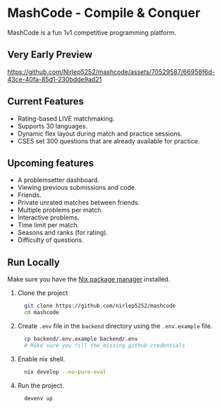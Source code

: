 # MashCode - Compile & Conquer

MashCode is a fun 1v1 competitive programming platform.

## Very Early Preview

<https://github.com/Nirlep5252/mashcode/assets/70529587/66958f6d-43ce-40fa-85d1-230bdde9ad21>

## Current Features

- Rating-based LIVE matchmaking.
- Supports 30 languages.
- Dynamic flex layout during match and practice sessions.
- CSES set 300 questions that are already available for practice.

## Upcoming features

<!-- - A public profile page. -->

- A problemsetter dashboard.
- Viewing previous submissions and code.
- Friends.
- Private unrated matches between friends.
- Multiple problems per match.
- Interactive problems.
- Time limit per match.
- Seasons and ranks (for rating).
- Difficulty of questions.

## Run Locally

Make sure you have the [Nix package manager](https://nixos.org/download.html) installed.

1. Clone the project

   ```bash
     git clone https://github.com/nirlep5252/mashcode
     cd mashcode
   ```

2. Create `.env` file in the `backend` directory using the `.env.example` file.

   ```bash
     cp backend/.env.example backend/.env
     # Make sure you fill the missing github credentials
   ```

3. Enable nix shell.

   ```bash
     nix develop --no-pure-eval
   ```

4. Run the project.

   ```bash
     devenv up
   ```
